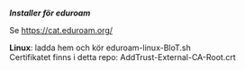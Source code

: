 ***Installer för eduroam***  

Se https://cat.eduroam.org/

<b>Linux</b>: ladda hem och kör eduroam-linux-BloT.sh  
Certifikatet finns i detta repo: AddTrust-External-CA-Root.crt



